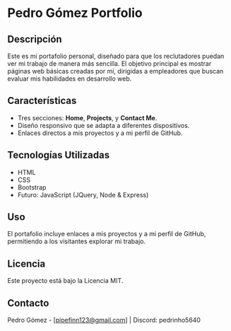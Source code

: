 # Pedro Gómez Portfolio

## Descripción
Este es mi portafolio personal, diseñado para que los reclutadores puedan ver mi trabajo de manera más sencilla. El objetivo principal es mostrar páginas web básicas creadas por mí, dirigidas a empleadores que buscan evaluar mis habilidades en desarrollo web.

## Características
- Tres secciones: **Home**, **Projects**, y **Contact Me**.
- Diseño responsivo que se adapta a diferentes dispositivos.
- Enlaces directos a mis proyectos y a mi perfil de GitHub.

## Tecnologías Utilizadas
- HTML
- CSS
- Bootstrap
- Futuro: JavaScript (JQuery, Node & Express)
  
## Uso
El portafolio incluye enlaces a mis proyectos y a mi perfil de GitHub, permitiendo a los visitantes explorar mi trabajo.

## Licencia
Este proyecto está bajo la Licencia MIT.

## Contacto
Pedro Gómez - [pipefinn123@gmail.com] | Discord: pedrinho5640
